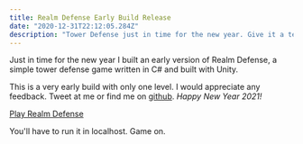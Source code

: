 ```yaml
---
title: Realm Defense Early Build Release
date: "2020-12-31T22:12:05.284Z"
description: "Tower Defense just in time for the new year. Give it a test..."
---
```


Just in time for the new year I built an early version of Realm Defense, a simple tower defense game written in C# and built with Unity.

This is a very early build with only one level. I would appreciate any feedback. Tweet at me or find me on [github](https://github.com/alpinstang/realm-defense/issues). *Happy New Year 2021!*

[Play Realm Defense](https://github.com/alpinstang/alpinstang.github.io/tree/main/content/blog/realm-defense/game)

You'll have to run it in localhost. Game on.